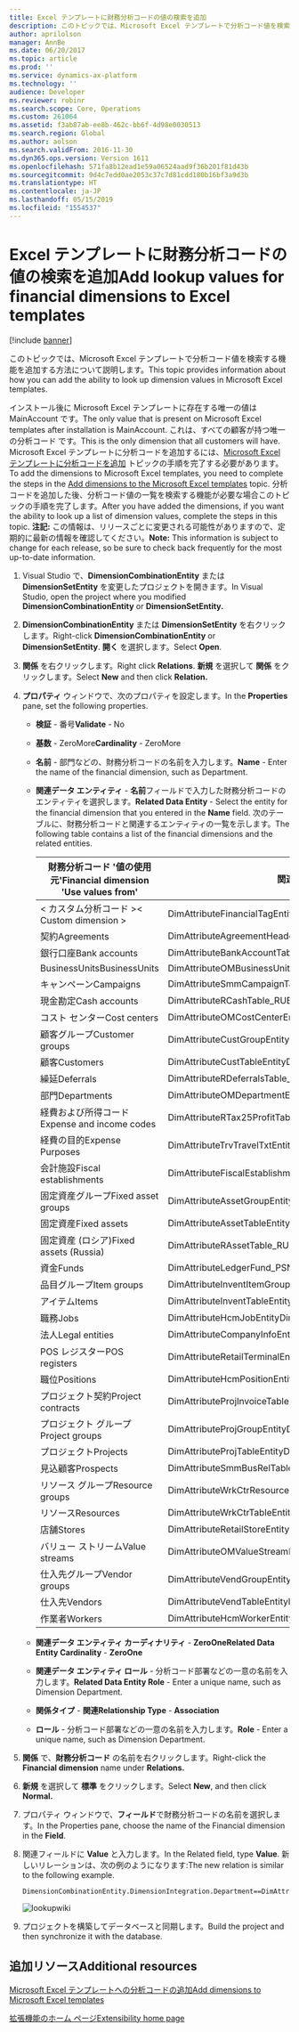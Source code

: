 ```yaml
---
title: Excel テンプレートに財務分析コードの値の検索を追加
description: このトピックでは、Microsoft Excel テンプレートで分析コード値を検索する機能を追加する方法について説明します。
author: aprilolson
manager: AnnBe
ms.date: 06/20/2017
ms.topic: article
ms.prod: ''
ms.service: dynamics-ax-platform
ms.technology: ''
audience: Developer
ms.reviewer: robinr
ms.search.scope: Core, Operations
ms.custom: 261064
ms.assetid: f3ab87ab-ee8b-462c-bb6f-4d98e0030513
ms.search.region: Global
ms.author: aolson
ms.search.validFrom: 2016-11-30
ms.dyn365.ops.version: Version 1611
ms.openlocfilehash: 571fa8b12ead1e59a06524aad9f36b201f81d43b
ms.sourcegitcommit: 9d4c7edd0ae2053c37c7d81cdd180b16bf3a9d3b
ms.translationtype: HT
ms.contentlocale: ja-JP
ms.lasthandoff: 05/15/2019
ms.locfileid: "1554537"
---
```

# <a name="add-lookup-values-for-financial-dimensions-to-excel-templates"></a><span data-ttu-id="8aefb-103">Excel テンプレートに財務分析コードの値の検索を追加</span><span class="sxs-lookup"><span data-stu-id="8aefb-103">Add lookup values for financial dimensions to Excel templates</span></span>

[!include [banner](../includes/banner.md)]

<span data-ttu-id="8aefb-104">このトピックでは、Microsoft Excel テンプレートで分析コード値を検索する機能を追加する方法について説明します。</span><span class="sxs-lookup"><span data-stu-id="8aefb-104">This topic provides information about how you can add the ability to look up dimension values in Microsoft Excel templates.</span></span>

<span data-ttu-id="8aefb-105">インストール後に Microsoft Excel テンプレートに存在する唯一の値は MainAccount です。</span><span class="sxs-lookup"><span data-stu-id="8aefb-105">The only value that is present on Microsoft Excel templates after installation is MainAccount.</span></span> <span data-ttu-id="8aefb-106">これは、すべての顧客が持つ唯一の分析コード です。</span><span class="sxs-lookup"><span data-stu-id="8aefb-106">This is the only dimension that all customers will have.</span></span> <span data-ttu-id="8aefb-107">Microsoft Excel テンプレートに分析コードを追加するには、[Microsoft Excel テンプレートに分析コードを追加](dimensions-overview.md) トピックの手順を完了する必要があります。</span><span class="sxs-lookup"><span data-stu-id="8aefb-107">To add the dimensions to Microsoft Excel templates, you need to complete the steps in the [Add dimensions to the Microsoft Excel templates](dimensions-overview.md) topic.</span></span> <span data-ttu-id="8aefb-108">分析コードを追加した後、分析コード値の一覧を検索する機能が必要な場合このトピックの手順を完了します。</span><span class="sxs-lookup"><span data-stu-id="8aefb-108">After you have added the dimensions, if you want the ability to look up a list of dimension values, complete the steps in this topic.</span></span> <span data-ttu-id="8aefb-109">**注記:** この情報は、リリースごとに変更される可能性がありますので、定期的に最新の情報を確認してください。</span><span class="sxs-lookup"><span data-stu-id="8aefb-109">**Note:**  This information is subject to change for each release, so be sure to check back frequently for the most up-to-date information.</span></span>

1.  <span data-ttu-id="8aefb-110">Visual Studio で、**DimensionCombinationEntity** または **DimensionSetEntity** を変更したプロジェクトを開きます。</span><span class="sxs-lookup"><span data-stu-id="8aefb-110">In Visual Studio, open the project where you modified **DimensionCombinationEntity** or **DimensionSetEntity.**</span></span>
2.  <span data-ttu-id="8aefb-111">**DimensionCombinationEntity** または **DimensionSetEntity** を右クリックします。</span><span class="sxs-lookup"><span data-stu-id="8aefb-111">Right-click **DimensionCombinationEntity** or **DimensionSetEntity**.</span></span> <span data-ttu-id="8aefb-112">**開く** を選択します。</span><span class="sxs-lookup"><span data-stu-id="8aefb-112">Select **Open**.</span></span>
3.  <span data-ttu-id="8aefb-113">**関係** を右クリックします。</span><span class="sxs-lookup"><span data-stu-id="8aefb-113">Right click **Relations**.</span></span> <span data-ttu-id="8aefb-114">**新規** を選択して **関係** をクリックします。</span><span class="sxs-lookup"><span data-stu-id="8aefb-114">Select **New** and then click **Relation.**</span></span>
4.  <span data-ttu-id="8aefb-115">**プロパティ** ウィンドウで、次のプロパティを設定します。</span><span class="sxs-lookup"><span data-stu-id="8aefb-115">In the **Properties** pane, set the following properties.</span></span>
    -   <span data-ttu-id="8aefb-116">**検証** - 番号</span><span class="sxs-lookup"><span data-stu-id="8aefb-116">**Validate** - No</span></span>
    -   <span data-ttu-id="8aefb-117">**基数** - ZeroMore</span><span class="sxs-lookup"><span data-stu-id="8aefb-117">**Cardinality** - ZeroMore</span></span>
    -   <span data-ttu-id="8aefb-118">**名前** - 部門などの、財務分析コードの名前を入力します。</span><span class="sxs-lookup"><span data-stu-id="8aefb-118">**Name** - Enter the name of the financial dimension, such as Department.</span></span>
    -   <span data-ttu-id="8aefb-119">**関連データ エンティティ** - **名前**フィールドで入力した財務分析コードのエンティティを選択します。</span><span class="sxs-lookup"><span data-stu-id="8aefb-119">**Related Data Entity** - Select the entity for the financial dimension that you entered in the **Name** field.</span></span> <span data-ttu-id="8aefb-120">次のテーブルに、財務分析コードと関連するエンティティの一覧を示します。</span><span class="sxs-lookup"><span data-stu-id="8aefb-120">The following table contains a list of the financial dimensions and the related entities.</span></span>

        | <span data-ttu-id="8aefb-121">**財務分析コード '値の使用元'**</span><span class="sxs-lookup"><span data-stu-id="8aefb-121">**Financial dimension 'Use values from'**</span></span> | <span data-ttu-id="8aefb-122">**関連するエンティティ**</span><span class="sxs-lookup"><span data-stu-id="8aefb-122">**Related entity**</span></span>                        |
        |-------------------------------------------|-------------------------------------------|
        | <span data-ttu-id="8aefb-123">&lt; カスタム分析コード &gt;</span><span class="sxs-lookup"><span data-stu-id="8aefb-123">&lt; Custom dimension &gt;</span></span>                | <span data-ttu-id="8aefb-124">DimAttributeFinancialTagEntity</span><span class="sxs-lookup"><span data-stu-id="8aefb-124">DimAttributeFinancialTagEntity</span></span>            |
        | <span data-ttu-id="8aefb-125">契約</span><span class="sxs-lookup"><span data-stu-id="8aefb-125">Agreements</span></span>                                | <span data-ttu-id="8aefb-126">DimAttributeAgreementHeaderExt\_RUEntity</span><span class="sxs-lookup"><span data-stu-id="8aefb-126">DimAttributeAgreementHeaderExt\_RUEntity</span></span>  |
        | <span data-ttu-id="8aefb-127">銀行口座</span><span class="sxs-lookup"><span data-stu-id="8aefb-127">Bank accounts</span></span>                             | <span data-ttu-id="8aefb-128">DimAttributeBankAccountTableEntity</span><span class="sxs-lookup"><span data-stu-id="8aefb-128">DimAttributeBankAccountTableEntity</span></span>        |
        | <span data-ttu-id="8aefb-129">BusinessUnits</span><span class="sxs-lookup"><span data-stu-id="8aefb-129">BusinessUnits</span></span>                             | <span data-ttu-id="8aefb-130">DimAttributeOMBusinessUnitEntity</span><span class="sxs-lookup"><span data-stu-id="8aefb-130">DimAttributeOMBusinessUnitEntity</span></span>          |
        | <span data-ttu-id="8aefb-131">キャンペーン</span><span class="sxs-lookup"><span data-stu-id="8aefb-131">Campaigns</span></span>                                 | <span data-ttu-id="8aefb-132">DimAttributeSmmCampaignTableEntity</span><span class="sxs-lookup"><span data-stu-id="8aefb-132">DimAttributeSmmCampaignTableEntity</span></span>        |
        | <span data-ttu-id="8aefb-133">現金勘定</span><span class="sxs-lookup"><span data-stu-id="8aefb-133">Cash accounts</span></span>                             | <span data-ttu-id="8aefb-134">DimAttributeRCashTable\_RUEntity</span><span class="sxs-lookup"><span data-stu-id="8aefb-134">DimAttributeRCashTable\_RUEntity</span></span>          |
        | <span data-ttu-id="8aefb-135">コスト センター</span><span class="sxs-lookup"><span data-stu-id="8aefb-135">Cost centers</span></span>                              | <span data-ttu-id="8aefb-136">DimAttributeOMCostCenterEntity</span><span class="sxs-lookup"><span data-stu-id="8aefb-136">DimAttributeOMCostCenterEntity</span></span>            |
        | <span data-ttu-id="8aefb-137">顧客グループ</span><span class="sxs-lookup"><span data-stu-id="8aefb-137">Customer groups</span></span>                           | <span data-ttu-id="8aefb-138">DimAttributeCustGroupEntity</span><span class="sxs-lookup"><span data-stu-id="8aefb-138">DimAttributeCustGroupEntity</span></span>               |
        | <span data-ttu-id="8aefb-139">顧客</span><span class="sxs-lookup"><span data-stu-id="8aefb-139">Customers</span></span>                                 | <span data-ttu-id="8aefb-140">DimAttributeCustTableEntity</span><span class="sxs-lookup"><span data-stu-id="8aefb-140">DimAttributeCustTableEntity</span></span>               |
        | <span data-ttu-id="8aefb-141">繰延</span><span class="sxs-lookup"><span data-stu-id="8aefb-141">Deferrals</span></span>                                 | <span data-ttu-id="8aefb-142">DimAttributeRDeferralsTable\_RUEntity</span><span class="sxs-lookup"><span data-stu-id="8aefb-142">DimAttributeRDeferralsTable\_RUEntity</span></span>     |
        | <span data-ttu-id="8aefb-143">部門</span><span class="sxs-lookup"><span data-stu-id="8aefb-143">Departments</span></span>                               | <span data-ttu-id="8aefb-144">DimAttributeOMDepartmentEntity</span><span class="sxs-lookup"><span data-stu-id="8aefb-144">DimAttributeOMDepartmentEntity</span></span>            |
        | <span data-ttu-id="8aefb-145">経費および所得コード</span><span class="sxs-lookup"><span data-stu-id="8aefb-145">Expense and income codes</span></span>                  | <span data-ttu-id="8aefb-146">DimAttributeRTax25ProfitTable\_RUEntity</span><span class="sxs-lookup"><span data-stu-id="8aefb-146">DimAttributeRTax25ProfitTable\_RUEntity</span></span>   |
        | <span data-ttu-id="8aefb-147">経費の目的</span><span class="sxs-lookup"><span data-stu-id="8aefb-147">Expense Purposes</span></span>                          | <span data-ttu-id="8aefb-148">DimAttributeTrvTravelTxtEntity</span><span class="sxs-lookup"><span data-stu-id="8aefb-148">DimAttributeTrvTravelTxtEntity</span></span>            |
        | <span data-ttu-id="8aefb-149">会計施設</span><span class="sxs-lookup"><span data-stu-id="8aefb-149">Fiscal establishments</span></span>                     | <span data-ttu-id="8aefb-150">DimAttributeFiscalEstablishment\_BREntity</span><span class="sxs-lookup"><span data-stu-id="8aefb-150">DimAttributeFiscalEstablishment\_BREntity</span></span> |
        | <span data-ttu-id="8aefb-151">固定資産グループ</span><span class="sxs-lookup"><span data-stu-id="8aefb-151">Fixed asset groups</span></span>                        | <span data-ttu-id="8aefb-152">DimAttributeAssetGroupEntity</span><span class="sxs-lookup"><span data-stu-id="8aefb-152">DimAttributeAssetGroupEntity</span></span>              |
        | <span data-ttu-id="8aefb-153">固定資産</span><span class="sxs-lookup"><span data-stu-id="8aefb-153">Fixed assets</span></span>                              | <span data-ttu-id="8aefb-154">DimAttributeAssetTableEntity</span><span class="sxs-lookup"><span data-stu-id="8aefb-154">DimAttributeAssetTableEntity</span></span>              |
        | <span data-ttu-id="8aefb-155">固定資産 (ロシア)</span><span class="sxs-lookup"><span data-stu-id="8aefb-155">Fixed assets (Russia)</span></span>                     | <span data-ttu-id="8aefb-156">DimAttributeRAssetTable\_RUEntity</span><span class="sxs-lookup"><span data-stu-id="8aefb-156">DimAttributeRAssetTable\_RUEntity</span></span>         |
        | <span data-ttu-id="8aefb-157">資金</span><span class="sxs-lookup"><span data-stu-id="8aefb-157">Funds</span></span>                                     | <span data-ttu-id="8aefb-158">DimAttributeLedgerFund\_PSN</span><span class="sxs-lookup"><span data-stu-id="8aefb-158">DimAttributeLedgerFund\_PSN</span></span>               |
        | <span data-ttu-id="8aefb-159">品目グループ</span><span class="sxs-lookup"><span data-stu-id="8aefb-159">Item groups</span></span>                               | <span data-ttu-id="8aefb-160">DimAttributeInventItemGroupEntity</span><span class="sxs-lookup"><span data-stu-id="8aefb-160">DimAttributeInventItemGroupEntity</span></span>         |
        | <span data-ttu-id="8aefb-161">アイテム</span><span class="sxs-lookup"><span data-stu-id="8aefb-161">Items</span></span>                                     | <span data-ttu-id="8aefb-162">DimAttributeInventTableEntity</span><span class="sxs-lookup"><span data-stu-id="8aefb-162">DimAttributeInventTableEntity</span></span>             |
        | <span data-ttu-id="8aefb-163">職務</span><span class="sxs-lookup"><span data-stu-id="8aefb-163">Jobs</span></span>                                      | <span data-ttu-id="8aefb-164">DimAttributeHcmJobEntity</span><span class="sxs-lookup"><span data-stu-id="8aefb-164">DimAttributeHcmJobEntity</span></span>                  |
        | <span data-ttu-id="8aefb-165">法人</span><span class="sxs-lookup"><span data-stu-id="8aefb-165">Legal entities</span></span>                            | <span data-ttu-id="8aefb-166">DimAttributeCompanyInfoEntity</span><span class="sxs-lookup"><span data-stu-id="8aefb-166">DimAttributeCompanyInfoEntity</span></span>             |
        | <span data-ttu-id="8aefb-167">POS レジスター</span><span class="sxs-lookup"><span data-stu-id="8aefb-167">POS registers</span></span>                             | <span data-ttu-id="8aefb-168">DimAttributeRetailTerminalEntity</span><span class="sxs-lookup"><span data-stu-id="8aefb-168">DimAttributeRetailTerminalEntity</span></span>          |
        | <span data-ttu-id="8aefb-169">職位</span><span class="sxs-lookup"><span data-stu-id="8aefb-169">Positions</span></span>                                 | <span data-ttu-id="8aefb-170">DimAttributeHcmPositionEntity</span><span class="sxs-lookup"><span data-stu-id="8aefb-170">DimAttributeHcmPositionEntity</span></span>             |
        | <span data-ttu-id="8aefb-171">プロジェクト契約</span><span class="sxs-lookup"><span data-stu-id="8aefb-171">Project contracts</span></span>                         | <span data-ttu-id="8aefb-172">DimAttributeProjInvoiceTableEntity</span><span class="sxs-lookup"><span data-stu-id="8aefb-172">DimAttributeProjInvoiceTableEntity</span></span>        |
        | <span data-ttu-id="8aefb-173">プロジェクト グループ</span><span class="sxs-lookup"><span data-stu-id="8aefb-173">Project groups</span></span>                            | <span data-ttu-id="8aefb-174">DimAttributeProjGroupEntity</span><span class="sxs-lookup"><span data-stu-id="8aefb-174">DimAttributeProjGroupEntity</span></span>               |
        | <span data-ttu-id="8aefb-175">プロジェクト</span><span class="sxs-lookup"><span data-stu-id="8aefb-175">Projects</span></span>                                  | <span data-ttu-id="8aefb-176">DimAttributeProjTableEntity</span><span class="sxs-lookup"><span data-stu-id="8aefb-176">DimAttributeProjTableEntity</span></span>               |
        | <span data-ttu-id="8aefb-177">見込顧客</span><span class="sxs-lookup"><span data-stu-id="8aefb-177">Prospects</span></span>                                 | <span data-ttu-id="8aefb-178">DimAttributeSmmBusRelTableEntity</span><span class="sxs-lookup"><span data-stu-id="8aefb-178">DimAttributeSmmBusRelTableEntity</span></span>          |
        | <span data-ttu-id="8aefb-179">リソース グループ</span><span class="sxs-lookup"><span data-stu-id="8aefb-179">Resource groups</span></span>                           | <span data-ttu-id="8aefb-180">DimAttributeWrkCtrResourceGroupEntity</span><span class="sxs-lookup"><span data-stu-id="8aefb-180">DimAttributeWrkCtrResourceGroupEntity</span></span>     |
        | <span data-ttu-id="8aefb-181">リソース</span><span class="sxs-lookup"><span data-stu-id="8aefb-181">Resources</span></span>                                 | <span data-ttu-id="8aefb-182">DimAttributeWrkCtrTableEntity</span><span class="sxs-lookup"><span data-stu-id="8aefb-182">DimAttributeWrkCtrTableEntity</span></span>             |
        | <span data-ttu-id="8aefb-183">店舗</span><span class="sxs-lookup"><span data-stu-id="8aefb-183">Stores</span></span>                                    | <span data-ttu-id="8aefb-184">DimAttributeRetailStoreEntity</span><span class="sxs-lookup"><span data-stu-id="8aefb-184">DimAttributeRetailStoreEntity</span></span>             |
        | <span data-ttu-id="8aefb-185">バリュー ストリーム</span><span class="sxs-lookup"><span data-stu-id="8aefb-185">Value streams</span></span>                             | <span data-ttu-id="8aefb-186">DimAttributeOMValueStreamEntity</span><span class="sxs-lookup"><span data-stu-id="8aefb-186">DimAttributeOMValueStreamEntity</span></span>           |
        | <span data-ttu-id="8aefb-187">仕入先グループ</span><span class="sxs-lookup"><span data-stu-id="8aefb-187">Vendor groups</span></span>                             | <span data-ttu-id="8aefb-188">DimAttributeVendGroupEntity</span><span class="sxs-lookup"><span data-stu-id="8aefb-188">DimAttributeVendGroupEntity</span></span>               |
        | <span data-ttu-id="8aefb-189">仕入先</span><span class="sxs-lookup"><span data-stu-id="8aefb-189">Vendors</span></span>                                   | <span data-ttu-id="8aefb-190">DimAttributeVendTableEntity</span><span class="sxs-lookup"><span data-stu-id="8aefb-190">DimAttributeVendTableEntity</span></span>               |
        | <span data-ttu-id="8aefb-191">作業者</span><span class="sxs-lookup"><span data-stu-id="8aefb-191">Workers</span></span>                                   | <span data-ttu-id="8aefb-192">DimAttributeHcmWorkerEntity</span><span class="sxs-lookup"><span data-stu-id="8aefb-192">DimAttributeHcmWorkerEntity</span></span>               |

    -   <span data-ttu-id="8aefb-193">**関連データ エンティティ カーディナリティ** - **ZeroOne**</span><span class="sxs-lookup"><span data-stu-id="8aefb-193">**Related Data Entity Cardinality** - **ZeroOne**</span></span>
    -   <span data-ttu-id="8aefb-194">**関連データ エンティティ ロール** - 分析コード部署などの一意の名前を入力します。</span><span class="sxs-lookup"><span data-stu-id="8aefb-194">**Related Data Entity Role** - Enter a unique name, such as Dimension Department.</span></span>
    -   <span data-ttu-id="8aefb-195">**関係タイプ** - **関連**</span><span class="sxs-lookup"><span data-stu-id="8aefb-195">**Relationship Type** - **Association**</span></span>
    -   <span data-ttu-id="8aefb-196">**ロール** - 分析コード部署などの一意の名前を入力します。</span><span class="sxs-lookup"><span data-stu-id="8aefb-196">**Role** - Enter a unique name, such as Dimension Department.</span></span>

5.  <span data-ttu-id="8aefb-197">**関係** で、**財務分析コード** の名前を右クリックします。</span><span class="sxs-lookup"><span data-stu-id="8aefb-197">Right-click the **Financial dimension** name under **Relations.**</span></span>
6.  <span data-ttu-id="8aefb-198">**新規** を選択して **標準** をクリックします。</span><span class="sxs-lookup"><span data-stu-id="8aefb-198">Select **New**, and then click **Normal.**</span></span>
7.  <span data-ttu-id="8aefb-199">プロパティ ウィンドウで、**フィールド**で財務分析コードの名前を選択します。</span><span class="sxs-lookup"><span data-stu-id="8aefb-199">In the Properties pane, choose the name of the Financial dimension in the **Field**.</span></span>
8.  <span data-ttu-id="8aefb-200">関連フィールドに **Value** と入力します。</span><span class="sxs-lookup"><span data-stu-id="8aefb-200">In the Related field, type **Value**.</span></span> <span data-ttu-id="8aefb-201">新しいリレーションは、次の例のようになります:</span><span class="sxs-lookup"><span data-stu-id="8aefb-201">The new relation is similar to the following example.</span></span>

        DimensionCombinationEntity.DimensionIntegration.Department==DimAttributeOMDepartmentEntity.Value

    ![lookupwiki](./media/lookupwiki.png)

9.  <span data-ttu-id="8aefb-203">プロジェクトを構築してデータベースと同期します。</span><span class="sxs-lookup"><span data-stu-id="8aefb-203">Build the project and then synchronize it with the database.</span></span>


## <a name="additional-resources"></a><span data-ttu-id="8aefb-204">追加リソース</span><span class="sxs-lookup"><span data-stu-id="8aefb-204">Additional resources</span></span>

[<span data-ttu-id="8aefb-205">Microsoft Excel テンプレートへの分析コードの追加</span><span class="sxs-lookup"><span data-stu-id="8aefb-205">Add dimensions to Microsoft Excel templates</span></span>](add-dimensions-excel-templates.md)

[<span data-ttu-id="8aefb-206">拡張機能のホーム ページ</span><span class="sxs-lookup"><span data-stu-id="8aefb-206">Extensibility home page</span></span>](../extensibility/extensibility-home-page.md)



